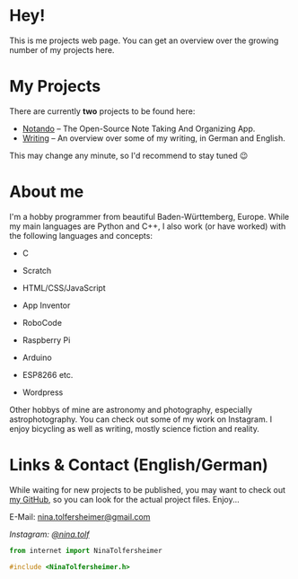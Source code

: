 # Hey!
This is me projects web page. You can get an overview over the growing number of my projects here.

# My Projects
There are currently **two** projects to be found here:

* [Notando](https://ninatolfersheimer.github.io/Notando/) – The Open-Source Note Taking And Organizing App. 
* [Writing](https://ninatolfersheimer.github.io/writing/) – An overview over some of my writing, in German and English.

This may change any minute, so I'd recommend to stay tuned :wink:

# About me
I'm a hobby programmer from beautiful Baden-Württemberg, Europe.
While my main languages are Python and C++, I also work (or have worked) with the following languages and concepts:
* C
* Scratch
* HTML/CSS/JavaScript
* App Inventor
* RoboCode



* Raspberry Pi
* Arduino
* ESP8266 etc.
* Wordpress

Other hobbys of mine are astronomy and photography, especially astrophotography. You can check out some of my work on Instagram. 
I enjoy bicycling as well as writing, mostly science fiction and reality.

# Links & Contact (English/German)
While waiting for new projects to be published, you may want to check out [my GitHub](https://github.com/NinaTolfersheimer/), so you can look for the actual project files. Enjoy...

E-Mail: [nina.tolfersheimer@gmail.com](mailto:nina.tolfersheimer@gmail.com)

*Instagram: [@nina.tolf](https://www.instagram.com/nina.tolf/)*

```python
from internet import NinaTolfersheimer
```
```C
#include <NinaTolfersheimer.h>
```
